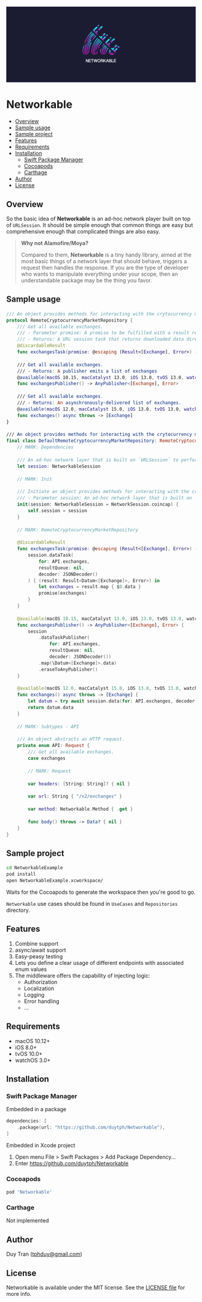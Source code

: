 ![Cover](Assets/Cover@1x.png)

# Networkable

- [Overview](#overview)
- [Sample usage](#sample-usage)
- [Sample project](#sample-project)
- [Features](#features)
- [Requirements](#requirements)
- [Installation](#installation)
    - [Swift Package Manager](#swift-package-manager)
    - [Cocoapods](#cocoapods)
    - [Carthage](#carthage)
- [Author](#author)
- [License](#license)

## Overview

So the basic idea of **Networkable** is an ad-hoc network player built on top of `URLSession`. It should be simple enough that common things are easy but comprehensive enough that complicated things are also easy.

> **Why not Alamofire/Moya?**
>
> Compared to them, **Networkable** is a tiny handy library, aimed at the most basic things of a network layer that should behave, triggers a request then handles the response.
> If you are the type of developer who wants to manipulate everything under your scope, then an understandable package may be the thing you favor.

## Sample usage

```swift
/// An object provides methods for interacting with the crytocurrency market data in the remote database.
protocol RemoteCryptocurrencyMarketRepository {
    /// Get all available exchanges.
    /// - Parameter promise: A promise to be fulfilled with a result represents either a success or a failure.
    /// - Returns: A URL session task that returns downloaded data directly to the app in memory.
    @discardableResult
    func exchangesTask(promise: @escaping (Result<[Exchange], Error>) -> Void) -> URLSessionDataTask?
    
    /// Get all available exchanges.
    /// - Returns: A publisher emits a list of exchanges
    @available(macOS 10.15, macCatalyst 13.0, iOS 13.0, tvOS 13.0, watchOS 6.0, *)
    func exchangesPublisher() -> AnyPublisher<[Exchange], Error>
    
    /// Get all available exchanges.
    /// - Returns: An asynchronously-delivered list of exchanges.
    @available(macOS 12.0, macCatalyst 15.0, iOS 13.0, tvOS 13.0, watchOS 6.0, *)
    func exchanges() async throws -> [Exchange]
}

/// An object provides methods for interacting with the crytocurrency market data in the remote database.
final class DefaultRemoteCryptocurrencyMarketRepository: RemoteCryptocurrencyMarketRepository {
    // MARK: Dependencies
    
    /// An ad-hoc network layer that is built on `URLSession` to perform an HTTP request.
    let session: NetworkableSession
    
    // MARK: Init
    
    /// Initiate an object provides methods for interacting with the crytocurrency market data in the remote database.
    /// - Parameter session: An ad-hoc network layer that is built on `URLSession` to perform an HTTP request.
    init(session: NetworkableSession = NetworkSession.coincap) {
        self.session = session
    }
    
    // MARK: RemoteCryptocurrencyMarketRepository
    
    @discardableResult
    func exchangesTask(promise: @escaping (Result<[Exchange], Error>) -> Void) -> URLSessionDataTask? {
        session.dataTask(
            for: API.exchanges,
            resultQueue: nil,
            decoder: JSONDecoder()
        ) { (result: Result<Datum<[Exchange]>, Error>) in
            let exchanges = result.map { $0.data }
            promise(exchanges)
        }
    }
    
    @available(macOS 10.15, macCatalyst 13.0, iOS 13.0, tvOS 13.0, watchOS 6.0, *)
    func exchangesPublisher() -> AnyPublisher<[Exchange], Error> {
        session
            .dataTaskPublisher(
                for: API.exchanges,
                resultQueue: nil,
                decoder: JSONDecoder())
            .map(\Datum<[Exchange]>.data)
            .eraseToAnyPublisher()
    }
    
    @available(macOS 12.0, macCatalyst 15.0, iOS 13.0, tvOS 13.0, watchOS 6.0, *)
    func exchanges() async throws -> [Exchange] {
        let datum = try await session.data(for: API.exchanges, decoder: JSONDecoder()) as Datum<[Exchange]>
        return datum.data
    }
    
    // MARK: Subtypes - API
    
    /// An object abstracts an HTTP request.
    private enum API: Request {
        /// Get all available exchanges.
        case exchanges
        
        // MARK: Request
        
        var headers: [String: String]? { nil }
        
        var url: String { "/v2/exchanges" }
        
        var method: Networkable.Method { .get }
        
        func body() throws -> Data? { nil }
    }
}

```

## Sample project

```bash
cd NetworkableExample
pod install
open NetworkableExample.xcworkspace/
```

Waits for the Cocoapods to generate the workspace then you're good to go.

`Networkable` use cases should be found in `UseCases` and `Repositories` directory.

## Features

1. Combine support
2. async/await support
3. Easy-peasy testing
4. Lets you define a clear usage of different endpoints with associated enum values
5. The middleware offers the capability of injecting logic:
   - Authorization
   - Localization
   - Logging
   - Error handling
   - ...

## Requirements

- macOS 10.12+
- iOS 8.0+
- tvOS 10.0+
- watchOS 3.0+

## Installation

### Swift Package Manager

Embedded in a package

```swift
dependencies: [
    .package(url: "https://github.com/duytph/Networkable"),
]
```

Embedded in Xcode project

1. Open menu File > Swift Packages > Add Package Dependency...
2. Enter https://github.com/duytph/Networkable

### Cocoapods

```ruby
pod 'Networkable'
```

### Carthage

Not implemented

## Author

Duy Tran (tphduy@gmail.com)

## License

Networkable is available under the MIT license. See the [LICENSE file](LICENSE) for more info.
